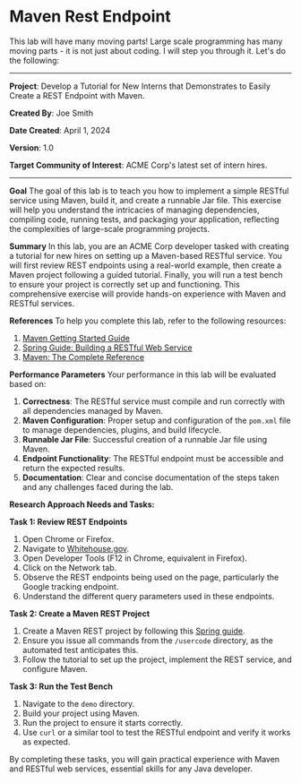 # Maven Rest Endpoint #
This lab will have many moving parts!  Large scale programming has many moving parts - it is not just about coding.  I will step you through it.  Let's do the following:

---

**Project**: Develop a Tutorial for New Interns that Demonstrates to Easily Create a REST Endpoint with Maven.

**Created By**: Joe Smith

**Date Created**: April 1, 2024

**Version**: 1.0

**Target Community of Interest**: ACME Corp's latest set of intern hires.

___

**Goal** The goal of this lab is to teach you how to implement a simple RESTful service using Maven, build it, and create a runnable Jar file. This exercise will help you understand the intricacies of managing dependencies, compiling code, running tests, and packaging your application, reflecting the complexities of large-scale programming projects.

**Summary** In this lab, you are an ACME Corp developer tasked with creating a tutorial for new hires on setting up a Maven-based RESTful service. You will first review REST endpoints using a real-world example, then create a Maven project following a guided tutorial. Finally, you will run a test bench to ensure your project is correctly set up and functioning. This comprehensive exercise will provide hands-on experience with Maven and RESTful services.

**References**
To help you complete this lab, refer to the following resources:
1. [Maven Getting Started Guide](https://maven.apache.org/guides/getting-started/index.html)
2. [Spring Guide: Building a RESTful Web Service](https://spring.io/guides/gs/rest-service/)
3. [Maven: The Complete Reference](https://books.sonatype.com/mvnref-book/reference/public-book.html)

**Performance Parameters**
Your performance in this lab will be evaluated based on:
1. **Correctness**: The RESTful service must compile and run correctly with all dependencies managed by Maven.
2. **Maven Configuration**: Proper setup and configuration of the `pom.xml` file to manage dependencies, plugins, and build lifecycle.
3. **Runnable Jar File**: Successful creation of a runnable Jar file using Maven.
4. **Endpoint Functionality**: The RESTful endpoint must be accessible and return the expected results.
5. **Documentation**: Clear and concise documentation of the steps taken and any challenges faced during the lab.

**Research Approach Needs and Tasks:**

**Task 1: Review REST Endpoints**
1. Open Chrome or Firefox.
2. Navigate to [Whitehouse.gov](https://www.whitehouse.gov).
3. Open Developer Tools (F12 in Chrome, equivalent in Firefox).
4. Click on the Network tab.
5. Observe the REST endpoints being used on the page, particularly the Google tracking endpoint.
6. Understand the different query parameters used in these endpoints.

**Task 2: Create a Maven REST Project**
1. Create a Maven REST project by following this [Spring guide](https://spring.io/guides/gs/rest-service/).
2. Ensure you issue all commands from the `/usercode` directory, as the automated test anticipates this.
3. Follow the tutorial to set up the project, implement the REST service, and configure Maven.

**Task 3: Run the Test Bench**
1. Navigate to the `demo` directory.
2. Build your project using Maven.
3. Run the project to ensure it starts correctly.
4. Use `curl` or a similar tool to test the RESTful endpoint and verify it works as expected.

By completing these tasks, you will gain practical experience with Maven and RESTful web services, essential skills for any Java developer.
